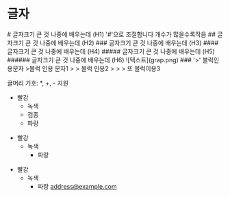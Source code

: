 <h1>글자</h1>
# 글자크기 큰 것 나중에 배우는데 (H1) '#'으로 조절합니다 개수가 많을수록작음
## 글자크기 큰 것 나중에 배우는데 (H2)
### 글자크기 큰 것 나중에 배우는데 (H3)
#### 글자크기 큰 것 나중에 배우는데 (H4)
##### 글자크기 큰 것 나중에 배우는데 (H5)
###### 글자크기 큰 것 나중에 배우는데 (H6)
![텍스트](grap.png)
### '>' 블럭인용문자
>블럭 인용 문자1
> > 블럭 인용2
> > > 또 블럭이용3

글머리 기호: *, +, - 지원

* 빨강
  * 녹색
   * 검종
    * 파랑
+ 빨강
  + 녹색
    + 파랑

- 빨강
  - 녹색
    - 파랑
 <address@example.com>
